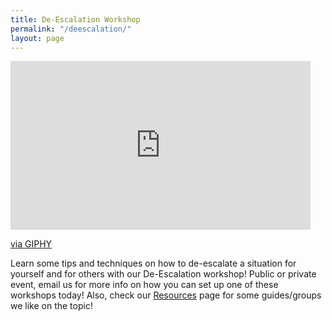 ```yaml
---
title: De-Escalation Workshop
permalink: "/deescalation/"
layout: page
---
```


<iframe src="https://giphy.com/embed/1FwMdiyUtVQI0" width="480" height="270" frameBorder="0" class="giphy-embed" allowFullScreen></iframe><p><a href="https://giphy.com/gifs/get-escalator-heck-1FwMdiyUtVQI0">via GIPHY</a></p>


Learn some tips and techniques on how to de-escalate a situation for yourself and for others with our De-Escalation workshop! Public or private event, email us for more info on how you can set up one of these workshops today! Also, check our [Resources](resources.md) page for some guides/groups we like on the topic!

